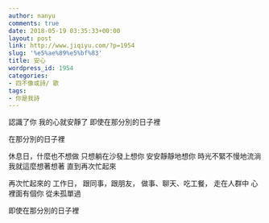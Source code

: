 ```yaml
---
author: nanyu
comments: true
date: 2018-05-19 03:35:33+00:00
layout: post
link: http://www.jiqiyu.com/?p=1954
slug: '%e5%ae%89%e5%bf%83'
title: 安心
wordpress_id: 1954
categories:
- 四不像或詩/ 歌
tags:
- 你是我詩
---
```


認識了你
我的心就安靜了
即使在那分別的日子裡

在那分別的日子裡

休息日，什麼也不想做
只想躺在沙發上想你
安安靜靜地想你
時光不緊不慢地流淌
我就這麼想著想著
直到再次忙起來

再次忙起來的
工作日，
跟同事，跟朋友，
做事、聊天、吃工餐，
走在人群中
心裡面有個你
從未孤單過

即使在那分別的日子裡
